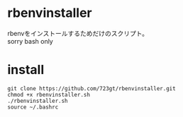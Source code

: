 # rbenvinstaller  
  
rbenvをインストールするためだけのスクリプト。  
sorry bash only  
  
# install  
```  
git clone https://github.com/723gt/rbenvinstaller.git                                                                                                                          
chmod +x rbenvinstaller.sh
./rbenvinstaller.sh  
source ~/.bashrc
```  
  
